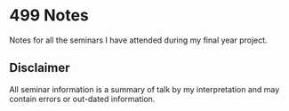 # 499 Notes
Notes for all the seminars I have attended during my final year project.

## Disclaimer

All seminar information is a summary of talk by my interpretation and may contain errors or out-dated information.
